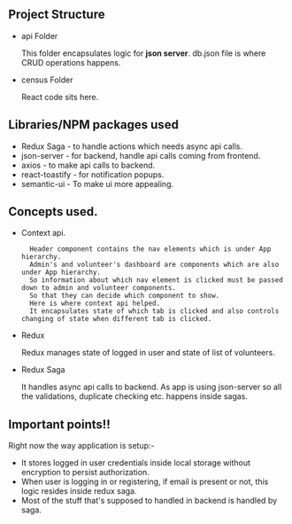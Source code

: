 ## Project Structure

- api Folder

  This folder encapsulates logic for **json server**.
  db.json file is where CRUD operations happens.

- census Folder

  React code sits here.

## Libraries/NPM packages used

- Redux Saga - to handle actions which needs async api calls.
- json-server - for backend, handle api calls coming from frontend.
- axios - to make api calls to backend.
- react-toastify - for notification popups.
- semantic-ui - To make ui more appealing.

## Concepts used.

- Context api.

        Header component contains the nav elements which is under App hierarchy.
        Admin's and volunteer's dashboard are components which are also under App hierarchy.
        So information about which nav element is clicked must be passed down to admin and volunteer components.
        So that they can decide which component to show.
        Here is where context api helped.
        It encapsulates state of which tab is clicked and also controls changing of state when different tab is clicked.

- Redux

  Redux manages state of logged in user and state of list of volunteers.

- Redux Saga

  It handles async api calls to backend. As app is using json-server so all the validations, duplicate checking etc. happens inside sagas.

## Important points!!

Right now the way application is setup:-

- It stores logged in user credentials inside local storage without encryption to persist authorization.
- When user is logging in or registering, if email is present or not, this logic resides inside redux saga.
- Most of the stuff that's supposed to handled in backend is handled by saga.
